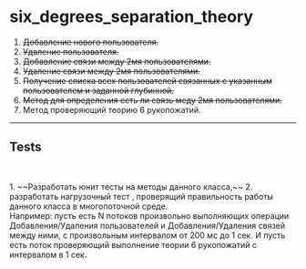 # six_degrees_separation_theory
1. ~~Добавление нового пользователя.~~
2. ~~Удаление пользователя.~~
3. ~~Добавление связи между 2мя пользователями.~~
4. ~~Удаление связи между 2мя пользователями.~~
5. ~~Получение списка всех пользователей связанных с указанным пользователем и 
заданной глубинной.~~
6. ~~Метод для определения есть ли связь меду 2мя пользователями.~~
7. Метод проверяющий теорию 6 рукопожатий.
-------------------------------------------------------------------------------
## Tests ##
<p>&nbsp;&nbsp;&nbsp;&nbsp;</p>
1. ~~Разработать юнит тесты на методы данного класса,~~
2. разработать нагрузочный тест , проверящий правильность работы данного класса 
в многопоточной среде.<br>
Например: пусть есть N потоков произвольно выполняющих операции
Добавления/Удаления пользователей и Добавления/Удаления связей между ними, с
произвольным интервалом от 200 мс до 1 сек. И пусть есть поток проверяющий
выполнение теории 6 рукопожатий с интервалом в 1 сек.

